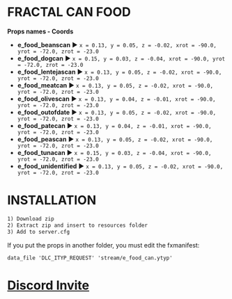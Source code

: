 # FRACTAL CAN FOOD

**Props names - Coords**
* **e_food_beanscan**     ► `x = 0.13, y = 0.05, z = -0.02, xrot = -90.0, yrot = -72.0, zrot = -23.0`
* **e_food_dogcan**       ► `x = 0.15, y = 0.03, z = -0.04, xrot = -90.0, yrot = -72.0, zrot = -23.0`
* **e_food_lentejascan**  ► `x = 0.13, y = 0.05, z = -0.02, xrot = -90.0, yrot = -72.0, zrot = -23.0`
* **e_food_meatcan**      ► `x = 0.13, y = 0.05, z = -0.02, xrot = -90.0, yrot = -72.0, zrot = -23.0`
* **e_food_olivescan**    ► `x = 0.13, y = 0.04, z = -0.01, xrot = -90.0, yrot = -72.0, zrot = -23.0`
* **e_food_outofdate**    ► `x = 0.13, y = 0.05, z = -0.02, xrot = -90.0, yrot = -72.0, zrot = -23.0`
* **e_food_patecan**      ► `x = 0.13, y = 0.04, z = -0.01, xrot = -90.0, yrot = -72.0, zrot = -23.0`
* **e_food_peascan**      ► `x = 0.13, y = 0.05, z = -0.02, xrot = -90.0, yrot = -72.0, zrot = -23.0`
* **e_food_tunacan**      ► `x = 0.15, y = 0.03, z = -0.04, xrot = -90.0, yrot = -72.0, zrot = -23.0`
* **e_food_unidentified** ► `x = 0.13, y = 0.05, z = -0.02, xrot = -90.0, yrot = -72.0, zrot = -23.0`

# INSTALLATION
```markdown
1) Download zip
2) Extract zip and insert to resources folder
3) Add to server.cfg
```

If you put the props in another folder, you must edit the fxmanifest:

`data_file 'DLC_ITYP_REQUEST' 'stream/e_food_can.ytyp'`

# [Discord Invite](https://discord.com/v7h3PnssaS)
